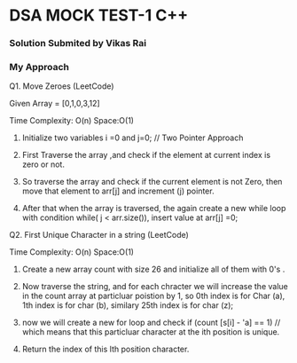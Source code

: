 # DSA MOCK TEST-1 C++

### Solution Submited by Vikas Rai

### My Approach

Q1. Move Zeroes (LeetCode)
 
Given Array = [0,1,0,3,12]

Time Complexity: O(n)
Space:O(1)

 1. Initialize two variables i =0 and j=0; // Two Pointer Approach

 2. First Traverse the array ,and check if the element at current index is  zero or not.

 3. So traverse the array and check if the current element is not Zero, then move that element to arr[j] and increment (j) pointer.

 4. After that when the array is traversed, the again create a new while loop with condition while( j < arr.size()), insert value at arr[j] =0;

Q2. First Unique Character in a string (LeetCode)

Time Complexity: O(n)
Space:O(1)

1. Create a new array count with size 26 and initialize all of them with 0's .

2. Now traverse the string, and for each chracter  we will increase the value in the count array at particluar poistion by 1, so 0th index is for Char (a), 1th index is for char (b), similary 25th index is for char (z);

3. now we will create a new for loop and check if (count [s[i] - 'a] == 1) // which means that this particluar character at the ith position is unique.

4. Return the index of this Ith position character.